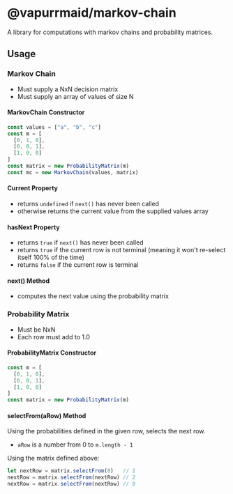 # @vapurrmaid/markov-chain

A library for computations with markov chains and probability matrices.

## Usage

### Markov Chain

- Must supply a NxN decision matrix
- Must supply an array of values of size N

#### MarkovChain Constructor

```ts
const values = ["a", "b", "c"]
const m = [
  [0, 1, 0],
  [0, 0, 1],
  [1, 0, 0]
]
const matrix = new ProbabilityMatrix(m)
const mc = new MarkovChain(values, matrix)
```

#### Current Property

- returns `undefined` if `next()` has never been called
- otherwise returns the current value from the supplied values array

#### hasNext Property

- returns `true` if `next()` has never been called
- returns `true` if the current row is not terminal (meaning it won't re-select itself 100% of the time)
- returns `false` if the current row is terminal

#### next() Method

- computes the next value using the probability matrix

### Probability Matrix

- Must be NxN
- Each row must add to 1.0

#### ProbabilityMatrix Constructor

```ts
const m = [
  [0, 1, 0],
  [0, 0, 1],
  [1, 0, 0]
]
const matrix = new ProbabilityMatrix(m)
```

#### selectFrom(aRow) Method

Using the probabilities defined in the given row, selects the next row.

- `aRow` is a number from 0 to `m.length - 1`

Using the matrix defined above:

```ts
let nextRow = matrix.selectFrom(0)   // 1
nextRow = matrix.selectFrom(nextRow) // 2
nextRow = matrix.selectFrom(nextRow) // 0
```
